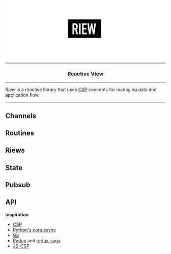 ![Riew logo](./assets/riew.jpg)

---

<h3 align="center">Reactive View</h3>

---

_Riew_ is a reactive library that uses [CSP](https://en.wikipedia.org/wiki/Communicating_sequential_processes) concepts for managing data and application flow.

---

## Channels

## Routines

## Riews

## State

## Pubsub

## API

**Inspiration**

- [CSP](https://en.wikipedia.org/wiki/Communicating_sequential_processes)
- [Python's core.async](https://github.com/clojure/core.async)
- [Go](https://golang.org/)
- [Redux](https://redux.js.org/) and [redux-saga](https://redux-saga.js.org/)
- [JS-CSP](https://github.com/js-csp/js-csp)
